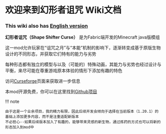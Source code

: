 # 欢迎来到幻形者诅咒 Wiki文档

### This wiki also has [English version](https://ssc-wiki.readthedocs.io/en/latest/)

**幻形者诅咒（Shape Shifter Curse）** 是为Fabric端开发的Minecraft java版模组

这一mod允许玩家在“诅咒之月”与“本能”机制的影响下，逐渐转变成基于原版生物设计的不同形态，并获取它们特有的能力与劣势

每种形态都有独立的模型与以及（可能的）特殊动画，其能力与劣势也经过设计与平衡，来尽可能在尊重游戏原本体验的情形下添加有趣的特色

访问[Curseforge](https://www.curseforge.com/minecraft/mc-mods/shape-shifter-curse)页面来获取进一步信息

本mod开源免费，你可以在这里找到[Github项目](https://github.com/onixary/shape-shifter-curse-fabric)

!!! note

    由于这是一个业余项目，我的精力有限，因此后续开发会倾向于选择在当前版本（1.20.1）的基础上添加更多内容，而不是注重适配新版本
    不必担心--如果后续版本加入了有趣的，能够带来灵感的新生物，通过炼药的方式也可以将新的形态加入到mod中

